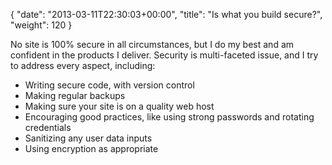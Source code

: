 {
   "date": "2013-03-11T22:30:03+00:00",
   "title": "Is what you build secure?",
   "weight": 120
}

No site is 100% secure in all circumstances, but I do my best and am confident in the products I deliver. Security is multi-faceted issue, and I try to address every aspect, including:

- Writing secure code, with version control
- Making regular backups
- Making sure your site is on a quality web host
- Encouraging good practices, like using strong passwords and rotating credentials
- Sanitizing any user data inputs
- Using encryption as appropriate
